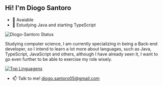 ## Hi! I'm Diogo Santoro

- 🔭 Avaiable
- 🌱 Estudying Java and starting TypeScript



![Diogo-Santoro Status](https://github-readme-stats.vercel.app/api?username=Diogo-Santoro&theme=dark&show_icons=true)  


Studying computer science, I am currently specializing in being a Back-end developer, so I intend to learn a lot more about languages, such as Java, TypeScript, JavaScript and others, although I have already seen it, I want to go even further to be able to exercise my role wisely.







[![Top Linguagens](https://github-readme-stats.vercel.app/api/top-langs/?username=Diogo-Santoro&theme=dark&layout=compact)](https://github.com/anuraghazra/github-readme-stats)

- 📫 Talk to me! diogo.santoro05@gmail.com
